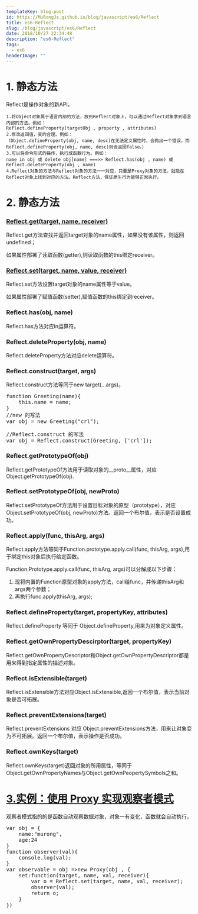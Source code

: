 ```yaml
---
templateKey: blog-post
id: https://MuRongJs.github.io/blog/javascript/es6/Reflect
title: es6-Reflect
slug: /blog/javascript/es6/Reflect
date: 2018/10/27 22:34:48 
description: "es6-Reflect"
tags:
  - es6
headerImage: ""
---
```

# 1. 静态方法 #
Reflect是操作对象的新API。

	1.将Object对象属于语言内部的方法，放到Reflect对象上，可以通过Reflect对象拿到语言内部的方法。例如：
	Reflect.defineProperty(targetObj , property , attributes)
	2.修改返回值，变的合理。例如：
	（Object.defineProperty(obj, name, desc)在无法定义属性时，会抛出一个错误，而Reflect.defineProperty(obj, name, desc)则会返回false。）
	3.可以将命令形式的操作，执行成函数行为。例如：
	name in obj 或 delete obj[name] ===>> Reflect.has(obj , name) 或 Reflect.deleteProperty(obj , name)
	4.Reflect对象的方法与Reflect对象的方法一一对应，只要是Proxy对象的方法，就能在Reflect对象上找到对应的方法。Reflect方法，保证原生行为能够正常执行。
# 2. 静态方法 #
### [Reflect.get(target, name, receiver)](http://es6.ruanyifeng.com/#docs/reflect#Reflect-gettarget-name-receiver) ###
Reflect.get方法查找并返回target对象的name属性，如果没有该属性，则返回undefined；

如果属性部署了读取函数(getter),则读取函数的this绑定receiver。
### [Reflect.set(target, name, value, receiver)](http://es6.ruanyifeng.com/#docs/reflect#Reflect-settarget-name-value-receiver) ###
Reflect.set方法设置target对象的name属性等于value。

如果属性部署了赋值函数(setter),赋值函数的this绑定到receiver。
### Reflect.has(obj, name) ###
Reflect.has方法对应in运算符。
### Reflect.deleteProperty(obj, name) ###
Reflect.deleteProperty方法对应delete运算符。
### Reflect.construct(target, args) ###
Reflect.construct方法等同于new target(...args)。
<pre>
function Greeting(name){
	this.name = name;
}
//new 的写法
var obj = new Greeting("crl");

//Reflect.construct 的写法
var obj = Reflect.construct(Greeting, ['crl']);
</pre>
### Reflect.getPrototypeOf(obj) ###
Reflect.getPrototypeOf方法用于读取对象的__proto__属性，对应Object.getPrototypeOf(obj).
### Reflect.setPrototypeOf(obj, newProto) ###
Reflect.setPrototypeOf方法用于设置目标对象的原型（prototype），对应Object.setPrototypeOf(obj, newProto)方法。返回一个布尔值，表示是否设置成功。
### Reflect.apply(func, thisArg, args) ###
Reflect.apply方法等同于Function.prototype.apply.call(func, thisArg, args),用于绑定this对象后执行给定函数。

Function.Prototype.apply.call(func, thisArg, args)可以分解成以下步骤：

1. 现将内置的Function原型对象的apply方法，call给func，并传递thisArg和args两个参数；
2. 再执行func.apply(thisArg, args);
### Reflect.defineProperty(target, propertyKey, attributes) ###
Reflect.defineProperty 等同于 Object.defineProperty,用来为对象定义属性。
### Reflect.getOwnPropertyDescirptor(target, propertyKey) ###
Reflect.getOwnPropertyDescriptor和Object.getOwnPropertyDescriptor都是用来得到指定属性的描述对象。
### Reflect.isExtensible(target) ###
Reflect.isExtensible方法对应Object.isExtensible,返回一个布尔值，表示当前对象是否可拓展。
### Reflect.preventExtensions(target) ###
Reflect.preventExtensions 对应 Object.preventExtensions方法，用来让对象变为不可拓展。返回一个布尔值，表示操作是否成功。
### Reflect.ownKeys(target) ###
Reflect.ownKeys(target)返回对象的所用属性，等同于Object.getOwnPropertyNames与Object.getOwnPeopertySymbols之和。
# [3.实例：使用 Proxy 实现观察者模式](http://es6.ruanyifeng.com/#docs/reflect#实例：使用-Proxy-实现观察者模式) #
观察者模式指的的是函数自动观察数据对象，对象一有变化，函数就会自动执行。
<pre>
var obj = {
	name:"murong",
	age:24
}
function observer(val){
	console.log(val);
}
var observable = obj =>new Proxy(obj , {
	set:function(target, name, val, receiver){
		var o = Reflect.set(target, name, val, receiver);
		observer(val);
		return o;
	}
})
</pre>
